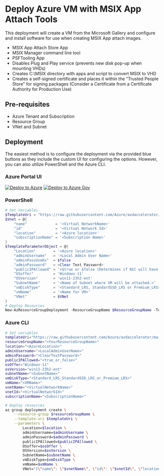 # Deploy Azure VM with MSIX App Attach Tools
This deployment will create a VM from the Microsoft Gallery and configure and install software for use when creating MSIX App attach images.
- MSIX App Attach Store App
- MSIX Manager command line tool
- PSFTooling App
- Disables Plug and Play service (prevents new disk pop-up when mounting VHDs)
- Creates C:\MSIX directory with apps and script to convert MSIX to VHD
- Creates a self-signed certificate and places it within the "Trusted People Store" for signing packages
  (Consider a Certificate from a Certificate Authority for Production Use)

## Pre-requisites

- Azure Tenant and Subscription
- Resource Group
- VNet and Subnet

## Deployment

The easiest method is to configure the deployment via the provided blue buttons as they include the custom UI for configuring the options.  However, you can also utilize PowerShell and the Azure CLI.

### Azure Portal UI

[![Deploy to Azure](https://aka.ms/deploytoazurebutton)](https://portal.azure.com/#blade/Microsoft_Azure_CreateUIDef/CustomDeploymentBlade/uri/https%3A%2F%2Fraw.githubusercontent.com%2FAzure%2Favdaccelerator%2Fmain%2Fworkload%2Farm%2Fbrownfield%2FdeployAppAttachToolsVM.json/uiFormDefinitionUri/https%3A%2F%2Fraw.githubusercontent.com%2FAzure%2Favdaccelerator%2Fmain%2Fworkload%2Fportal-ui%2Fbrownfield%2FportalUiAppAttachToolsVM.json) [![Deploy to Azure Gov](https://aka.ms/deploytoazuregovbutton)](https://portal.azure.us/?feature.deployapiver=2022-12-01#blade/Microsoft_Azure_CreateUIDef/CustomDeploymentBlade/uri/https%3A%2F%2Fraw.githubusercontent.com%2FAzure%2Favdaccelerator%2Fmain%2Fworkload%2Farm%2Fbrownfield%2FdeployAppAttachToolsVM.json/uiFormDefinitionUri/https%3A%2F%2Fraw.githubusercontent.com%2FAzure%2Favdaccelerator%2Fmain%2Fworkload%2Fportal-ui%2Fbrownfield%2FportalUiAppAttachToolsVM.json)

### PowerShell

```powershell
# Set Variables
$TemplateUri = "https://raw.githubusercontent.com/Azure/avdaccelerator/main/workload/arm/brownfield/deployAppAttachToolsVM.json"
$Vnet = @{
    "name"             = '<Virtual NetworkName>'
    "id"               = '<Virtual Network Id>'
    "location"         = '<Azure location>'
    "subscriptionName" = '<Subscription Name>'
}
$TemplateParameterObject = @{
    "Location"        = '<Azure location>'
    "adminUsername"   = '<Local Admin User Name>'
    "adminPassUseKv"  = $false
    "adminPassword"   = <Clear Text Password>
    "publicIPAllowed" = '<$true or $false (Determines if NIC will have a Public IP Address)>'
    "OSoffer"         = 'Windows-11'
    "OSVersion"       = 'win11-23h2-ent'
    "SubnetName"      = '<Name of Subnet where VM will be attached.>'
    "vmDiskType"      = '<Standard_LRS, StandardSSD_LRS or Premium_LRS>'
    "vmName"          = '<Name for VM>'
    "VNet"            = $VNet
}
# Deploy Resources
New-AzResourceGroupDeployment -ResourceGroupName $ResourceGroupName -TemplateUri $TemplateUri -TemplateParameterObject $TemplateParameterObject -Verbose
```

### Azure CLI
```bash
# Set variables
templateUri="https://raw.githubusercontent.com/Azure/avdaccelerator/main/workload/arm/brownfield/deployAppAttachToolsVM.json"
resourceGroupName="<YourResourceGroupName>"
location="<AzureLocation>"
adminUsername="<LocalAdminUserName>"
adminPassword="<ClearTextPassword>"
publicIPAllowed="<true_or_false>"
osOffer="Windows-11"
osVersion="win11-23h2-ent"
subnetName="<SubnetName>"
vmDiskType="<Standard_LRS_StandardSSD_LRS_or_Premium_LRS>"
vmName="<VMName>"
vnetName="<VirtualNetworkName>"
vnetId="<VirtualNetworkId>"
subscriptionName="<SubscriptionName>"

# Deploy resources
az group deployment create \
    --resource-group $resourceGroupName \
    --template-uri $templateUri \
    --parameters \
        Location=$location \
        adminUsername=$adminUsername \
        adminPassword=$adminPassword \
        publicIPAllowed=$publicIPAllowed \
        OSoffer=$osOffer \
        OSVersion=$osVersion \
        SubnetName=$subnetName \
        vmDiskType=$vmDiskType \
        vmName=$vmName \
        VNet="{\"name\": \"$vnetName\", \"id\": \"$vnetId\", \"location\": \"$location\", \"subscriptionName\": \"$subscriptionName\"}"
```

